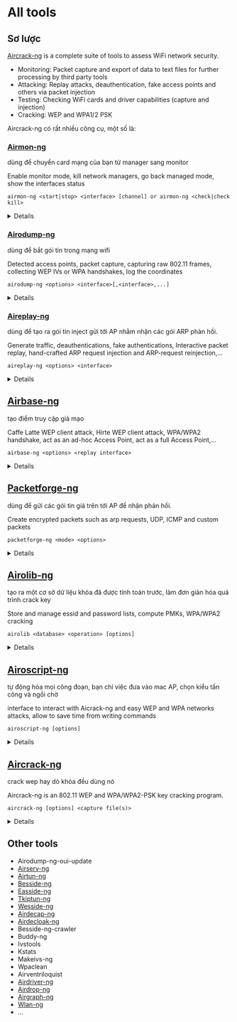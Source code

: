 # All tools

## Sơ lược

[Aircrack-ng](https://www.aircrack-ng.org/) is a complete suite of tools to assess WiFi network security.

- Monitoring: Packet capture and export of data to text files for further processing by third party tools
- Attacking: Replay attacks, deauthentication, fake access points and others via packet injection
- Testing: Checking WiFi cards and driver capabilities (capture and injection)
- Cracking: WEP and WPA1/2 PSK

Aircrack-ng có rất nhiều công cụ, một số là:

### [Airmon-ng](https://www.aircrack-ng.org/doku.php?id=airmon-ng)

dùng để chuyển card mạng của bạn từ manager sang monitor

Enable monitor mode, kill network managers, go back managed mode, show the interfaces status

```
airmon-ng <start|stop> <interface> [channel] or airmon-ng <check|check kill>
```

<details>

```
<start|stop> indicates if you wish to start or stop the interface. (Mandatory)
<interface> specifies the interface. (Mandatory)
[channel] optionally set the card to a specific channel.
<check|check kill> "check" will show any processes that might interfere with the aircrack-ng suite. It is strongly recommended that these processes be eliminated prior to using the aircrack-ng suite. "check kill" will check and kill off processes that might interfere with the aircrack-ng suite. For “check kill” see
```

</details>

### [Airodump-ng](https://www.aircrack-ng.org/doku.php?id=airodump-ng)

dùng để bắt gói tin trong mạng wifi

Detected access points, packet capture, capturing raw 802.11 frames, collecting WEP IVs or WPA handshakes, log the coordinates

```
airodump-ng <options> <interface>[,<interface>,...]
```

<details>

```
Options:
    --ivs                 : Save only captured IVs
    --gpsd                : Use GPSd
    --write      <prefix> : Dump file prefix
    -w                    : same as --write 
    --beacons             : Record all beacons in dump file
    --update       <secs> : Display update delay in seconds
    --showack             : Prints ack/cts/rts statistics
    -h                    : Hides known stations for --showack
    -f            <msecs> : Time in ms between hopping channels
    --berlin       <secs> : Time before removing the AP/client
                            from the screen when no more packets
                            are received (Default: 120 seconds)
    -r             <file> : Read packets from that file
    -T                    : While reading packets from a file,
                            simulate the arrival rate of them
                            as if they were "live".
    -x            <msecs> : Active Scanning Simulation
    --manufacturer        : Display manufacturer from IEEE OUI list
    --uptime              : Display AP Uptime from Beacon Timestamp
    --wps                 : Display WPS information (if any)
    --output-format
                <formats> : Output format. Possible values:
                            pcap, ivs, csv, gps, kismet, netxml, logcsv
    --ignore-negative-one : Removes the message that says
                            fixed channel <interface>: -1
    --write-interval
                <seconds> : Output file(s) write interval in seconds
    --background <enable> : Override background detection.
    -n              <int> : Minimum AP packets recv'd before
                            for displaying it
Filter options:
    --encrypt   <suite>   : Filter APs by cipher suite
    --netmask <netmask>   : Filter APs by mask
    --bssid     <bssid>   : Filter APs by BSSID
    --essid     <essid>   : Filter APs by ESSID
    --essid-regex <regex> : Filter APs by ESSID using a regular
                            expression
    -a                    : Filter unassociated clients

By default, airodump-ng hop on 2.4GHz channels.
You can make it capture on other/specific channel(s) by using:
    --ht20                : Set channel to HT20 (802.11n)
    --ht40-               : Set channel to HT40- (802.11n)
    --ht40+               : Set channel to HT40+ (802.11n)
    --channel <channels>  : Capture on specific channels
    --band <abg>          : Band on which airodump-ng should hop
    -C    <frequencies>   : Uses these frequencies in MHz to hop
    --cswitch  <method>   : Set channel switching method
                  0       : FIFO (default)
                  1       : Round Robin
                  2       : Hop on last
    -s                    : same as --cswitch

    --help                : Displays this usage screen
```

</details>

### [Aireplay-ng](https://www.aircrack-ng.org/doku.php?id=aireplay-ng)

dùng để tạo ra gói tin inject gửi tới AP nhằm nhận các gói ARP phản hồi.

Generate traffic, deauthentications, fake authentications, Interactive packet replay, hand-crafted ARP request injection and ARP-request reinjection,...

```
aireplay-ng <options> <interface>
```

<details>

```
Filter options:

    -b bssid : MAC address, Access Point
    -d dmac : MAC address, Destination
    -s smac : MAC address, Source
    -m len : minimum packet length
    -n len : maximum packet length
    -u type : frame control, type field
    -v subt : frame control, subtype field
    -t tods : frame control, To DS bit
    -f fromds : frame control, From DS bit
    -w iswep : frame control, WEP bit

Replay options:

    -x nbpps : number of packets per second
    -p fctrl : set frame control word (hex)
    -a bssid : set Access Point MAC address
    -c dmac : set Destination MAC address
    -h smac : set Source MAC address
    -e essid : For fakeauth attack or injection test, it sets target AP SSID. This is optional when the SSID is not hidden.
    -j : arpreplay attack : inject FromDS pkts
    -g value : change ring buffer size (default: 8)
    -k IP : set destination IP in fragments
    -l IP : set source IP in fragments
    -o npckts : number of packets per burst (-1)
    -q sec : seconds between keep-alives (-1)
    -y prga : keystream for shared key auth
    -B –-bittest : bit rate test (Applies only to test mode)
    -D :disables AP detection. Some modes will not proceed if the AP beacon is not heard. This disables this functionality.
    -F –-fast : chooses first matching packet. For test mode, it just checks basic injection and skips all other tests.
    -R disables /dev/rtc usage. Some systems experience lockups or other problems with RTC. This disables the usage.

Source options:

    iface : capture packets from this interface
    -r file : extract packets from this pcap file

Attack modes (Numbers can still be used):

    --deauth count : deauthenticate 1 or all stations (-0)
    --fakeauth delay : fake authentication with AP (-1)
    --interactive : interactive frame selection (-2)
    --arpreplay : standard ARP-request replay (-3)
    --chopchop : decrypt/chopchop WEP packet (-4)
    --fragment : generates valid keystream (-5)
    --test : injection test (-9)
```

</details>

## [Airbase-ng](https://www.aircrack-ng.org/doku.php?id=airbase-ng)

tạo điểm truy cập giả mạo

Caffe Latte WEP client attack, Hirte WEP client attack, WPA/WPA2 handshake, act as an ad-hoc Access Point, act as a full Access Point,...

```
airbase-ng <options> <replay interface>
```

<details>

```
Options:

    -a bssid : set Access Point MAC address
    -i iface : capture packets from this interface
    -w WEP key : use this WEP key to encrypt/decrypt packets
    -h MAC : source mac for MITM mode
    -f disallow : disallow specified client MACs (default: allow)
    -W 0|1 : [don't] set WEP flag in beacons 0|1 (default: auto)
    -q : quiet (do not print statistics)
    -v : verbose (print more messages) (long --verbose)
    -M : M-I-T-M between [specified] clients and bssids (NOT CURRENTLY IMPLEMENTED)
    -A : Ad-Hoc Mode (allows other clients to peer) (long --ad-hoc)
    -Y in|out|both : external packet processing
    -c channel : sets the channel the AP is running on
    -X : hidden ESSID (long --hidden)
    -s : force shared key authentication
    -S : set shared key challenge length (default: 128)
    -L : Caffe-Latte attack (long --caffe-latte)
    -N : Hirte attack (cfrag attack), creates arp request against wep client (long –cfrag)
    -x nbpps : number of packets per second (default: 100)
    -y : disables responses to broadcast probes
    -0 : set all WPA,WEP,open tags. can't be used with -z & -Z
    -z type : sets WPA1 tags. 1=WEP40 2=TKIP 3=WRAP 4=CCMP 5=WEP104
    -Z type : same as -z, but for WPA2
    -V type : fake EAPOL 1=MD5 2=SHA1 3=auto
    -F prefix : write all sent and received frames into pcap file
    -P : respond to all probes, even when specifying ESSIDs
    -I interval : sets the beacon interval value in ms
    -C seconds : enables beaconing of probed ESSID values (requires -P)

Filter options:

    --bssid <MAC> : BSSID to filter/use (short -b)
    --bssids <file> : read a list of BSSIDs out of that file (short -B)
    --client <MAC> : MAC of client to accept (short -d)
    --clients <file> : read a list of MACs out of that file (short -D)
    --essid <ESSID> : specify a single ESSID (short -e)
    --essids <file> : read a list of ESSIDs out of that file (short -E)
```

</details>

## [Packetforge-ng](https://www.aircrack-ng.org/doku.php?id=packetforge-ng)

dùng để gửi các gói tin giả trên tới AP để nhận phản hồi.

Create encrypted packets such as arp requests, UDP, ICMP and custom packets

```
packetforge-ng <mode> <options>
```

<details>

```
Forge options

    -p <fctrl> : set frame control word (hex)
    -a <bssid> : set Access Point MAC address
    -c <dmac> : set Destination MAC address
    -h <smac> : set Source MAC address
    -j : set FromDS bit
    -o : clear ToDS bit
    -e : disables WEP encryption
    -k <ip[:port]> : set Destination IP [Port]
    -l <ip[:port]> : set Source IP [Port] (Dash lowercase letter L)
    -t ttl : set Time To Live
    -w <file> : write packet to this pcap file

Source options

    -r <file> : read packet from this raw file
    -y <file> : read PRGA from this file

Modes
    --arp : forge an ARP packet (-0)
    --udp : forge an UDP packet (-1)
    --icmp : forge an ICMP packet (-2)
    --null : build a null packet (-3)
    --custom : build a custom packet (-9)
```

</details>

## [Airolib-ng](https://www.aircrack-ng.org/doku.php?id=airolib-ng)

tạo ra một cơ sở dữ liệu khóa đã được tính toán trước, làm đơn giản hóa quá trình crack key

Store and manage essid and password lists, compute PMKs, WPA/WPA2 cracking

```
airolib <database> <operation> [options]
```

<details>

```
Operations:

    --stats - Output some information about the database.
    --sql {sql} - Execute the specified SQL statement.
    --clean [all] - Perform steps to clean the database from old junk. The option 'all' will also reduce file size if possible and run an integrity check.
    --batch - Start batch-processing all combinations of ESSIDs and passwords. This must be run prior to using the database within aircrack-ng or after you have added additional SSIDs or passwords.
    --verify [all] - Verify a set of randomly chosen PMKs. If the option 'all' is given, all(!) PMKs in the database are verified and the incorrect ones are deleted.
    --export cowpatty {essid} {file} - Export to a cowpatty file.
    --import cowpatty {file} - Import a cowpatty file and create the database if it does not exist.
    --import {essid|passwd} {file} - Import a text flat file as a list of either ESSIDs or passwords and create the database if it does not exist. This file must contain one essid or password per line. Lines should be terminated with line feeds. Meaning press "enter" at the end of each line when entering the values.
```

</details>

## [Airoscript-ng](https://www.aircrack-ng.org/doku.php?id=airoscript-ng)    

tự động hóa mọi công đoạn, bạn chỉ việc đưa vào mac AP, chọn kiểu tấn công và ngồi chờ

interface to interact with Aicrack-ng and easy WEP and WPA networks attacks, allow to save time from writing commands

```
airoscript-ng [options]
```

<details>

```
Options

    -t	terminal	Specify terminal (xterm or screen)
    -c	none	Launches an interface selection menu (requires -pzenity)
    -w	wireless_card	Specify wifi card
    -b	file	Writes a csv file with network data
    -m	mac_mode	Change mac to fakemac before everything else. (mac_mode = fakemac or realmac)
    -a	none	Automatic mode
    -n	regex	Filter SSID by regex
    -x	none	Autoconfigure network after automatic crack (requires -a)
    -z	none	Don't scan automatically at start
    -p	plugin file	Load plugin at start
    -v	none	Verbose & debug mode
    -h	none	Displays this usage screen
```
    
</details>
    
## [Aircrack-ng](https://www.aircrack-ng.org/doku.php?id=aircrack-ng)

crack wep hay dò khóa đều dùng nó

Aircrack-ng is an 802.11 WEP and WPA/WPA2-PSK key cracking program.

```
aircrack-ng [options] <capture file(s)>
```

<details>

```
Common options

    -a	amode	Force attack mode (1 = static WEP, 2 = WPA/WPA2-PSK)
    -e	essid	If set, all IVs from networks with the same ESSID will be used. This option is also required for WPA/WPA2-PSK cracking if the ESSID is not broadcasted (hidden)
    -b	bssid	Long version --bssid. Select the target network based on the access point's MAC address
    -p	nbcpu	On SMP systems: # of CPU to use. This option is invalid on non-SMP systems
    -q	Enable quiet mode (no status output until the key is found, or not)
    -C	MACs	Long version --combine. Merge the given APs (separated by a comma) into virtual one
    -l	file name	(Lowercase L, ell) logs the key to the file specified. Overwrites the file if it already exists
    
Static WEP cracking options

    -c	Restrict the search space to alpha-numeric characters only (0x20 - 0x7F)
    -t	Restrict the search space to binary coded decimal hex characters
    -h	Restrict the search space to numeric characters (0x30-0x39) These keys are used by default in most Fritz!BOXes
    -d	start	Long version --debug. Set the beginning of the WEP key (in hex), for debugging purposes
    -m	maddr	MAC address to filter WEP data packets. Alternatively, specify -m ff:ff:ff:ff:ff:ff to use all and every IVs, regardless of the network
    -n	nbits	Specify the length of the key: 64 for 40-bit WEP, 128 for 104-bit WEP, etc. The default value is 128
    -i	index	Only keep the IVs that have this key index (1 to 4). The default behaviour is to ignore the key index
    -f	fudge	By default, this parameter is set to 2 for 104-bit WEP and to 5 for 40-bit WEP. Specify a higher value to increase the bruteforce level: cracking will take more time, but with a higher likelyhood of success
    -k	korek	There are 17 korek statistical attacks. Sometimes one attack creates a huge false positive that prevents the key from being found, even with lots of IVs. Try -k 1, -k 2, … -k 17 to disable each attack selectively
    -x/-x0	Disable last keybytes brutforce
    -x1	Enable last keybyte bruteforcing (default)
    -x2	Enable last two keybytes bruteforcing
    -X	Disable bruteforce multithreading (SMP only)
    -s	Show the key in ASCII while cracking
    -y	Experimental single bruteforce attack which should only be used when the standard attack mode fails with more than one million IVs
    -z	Invokes the PTW WEP cracking method (Default in v1.x)
    -P	number	Long version --ptw-debug. Invokes the PTW debug mode: 1 Disable klein, 2 PTW.
    -K	Invokes the Korek WEP cracking method. (Default in v0.x)
    -D	Long version --wep-decloak. Run in WEP decloak mode
    -1	Long version --oneshot. Run only 1 try to crack key with PTW
    -M	number	(WEP cracking) Specify the maximum number of IVs to use
    -V	Long version --visual-inspection. Run in visual inspection mode (only with KoreK)
    
WEP and WPA-PSK cracking options

    -w	words	Path to a wordlists or “-” without the quotes for standard in (stdin). Separate multiple wordlists by comma
    -N	file	Create a new cracking session and save it to the specified file
    -R	file	Restore cracking session from the specified file
    
WPA-PSK options

    -E	file	Create EWSA Project file v3
    -j	file	Create Hashcat v3.6+ Capture file (HCCAPX)
    -J	file	Create Hashcat Capture file
    -S	WPA cracking speed test
    -Z	sec	WPA cracking speed test execution length in seconds
    -r	database	Utilizes a database generated by airolib-ng as input to determine the WPA key. Outputs an error message if aircrack-ng has not been compiled with sqlite support
    
SIMD Selection

    --simd	optimization	Use user-specified SIMD optimization instead of the fastest one
    --simd-list	Shows a list of the SIMD optimizations available
```

</details>

## Other tools

- Airodump-ng-oui-update
- [Airserv-ng](https://www.aircrack-ng.org/doku.php?id=airserv-ng)
- [Airtun-ng](https://www.aircrack-ng.org/doku.php?id=airtun-ng)
- [Besside-ng](https://www.aircrack-ng.org/doku.php?id=besside-ng)
- [Easside-ng](https://www.aircrack-ng.org/doku.php?id=easside-ng)
- [Tkiptun-ng](https://www.aircrack-ng.org/doku.php?id=tkiptun-ng)
- [Wesside-ng](https://www.aircrack-ng.org/doku.php?id=wesside-ng)
- [Airdecap-ng](https://www.aircrack-ng.org/doku.php?id=airdecap-ng)
- [Airdecloak-ng](https://www.aircrack-ng.org/doku.php?id=airdecloak-ng)
- Besside-ng-crawler
- Buddy-ng
- Ivstools
- Kstats
- Makeivs-ng
- Wpaclean
- Airventriloquist
- [Airdriver-ng](https://www.aircrack-ng.org/doku.php?id=airdriver-ng)
- [Airdrop-ng](https://www.aircrack-ng.org/doku.php?id=airdrop-ng)
- [Airgraph-ng](https://www.aircrack-ng.org/doku.php?id=airgraph-ng)
- [Wlan-ng](https://www.aircrack-ng.org/doku.php?id=wlan-ng)
- ...



















